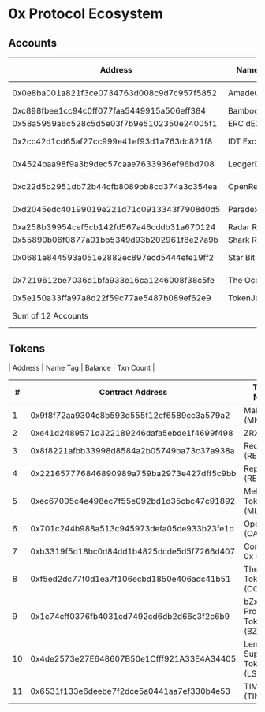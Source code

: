# 0x Protocol Ecosystem

## Accounts

| Address                                    | Name Tag     | Balance          | Txn Count |
| ------------------------------------------ | ------------ | ---------------- | --------- |
| 0x0e8ba001a821f3ce0734763d008c9d7c957f5852 | AmadeusRelay | 1.00302525 Ether | 25        |
| 0xc898fbee1cc94c0ff077faa5449915a506eff384 | Bamboo Relay | 0 Ether          | 19        |
| 0x58a5959a6c528c5d5e03f7b9e5102350e24005f1 | ERC dEX      | 0 Ether          | 2         |
| 0x2cc42d1cd65af27cc999e41ef93d1a763dc821f8 | IDT Exchange | 0.000001 Ether   | 86        |
| 0x4524baa98f9a3b9dec57caae7633936ef96bd708 | LedgerDex    | 0.18904188 Ether | 22        |
| 0xc22d5b2951db72b44cfb8089bb8cd374a3c354ea | OpenRelay    | 0.09996143 Ether | 29        |
| 0xd2045edc40199019e221d71c0913343f7908d0d5 | Paradex      | 0.01669624 Ether | 50,635    |
| 0xa258b39954cef5cb142fd567a46cddb31a670124 | Radar Relay  | 0 Ether          | 9         |
| 0x55890b06f0877a01bb5349d93b202961f8e27a9b | Shark Relay  | 0 Ether          | 6         |
| 0x0681e844593a051e2882ec897ecd5444efe19ff2 | Star Bit Ex  | 0.44876983 Ether | 111,920   |
| 0x7219612be7036d1bfa933e16ca1246008f38c5fe | The Ocean    | 3.246331 Ether   | 2,146     |
| 0x5e150a33ffa97a8d22f59c77ae5487b089ef62e9 | TokenJar     | 0 Ether          | 0         |
| Sum of 12 Accounts                         |              | 5.00382665 Ether | 164,899   |

## Tokens

| Address | Name Tag | Balance | Txn Count |

| #   | Contract Address                           | Token Name                   | Market Cap       | Holders | Website                   |
| --- | ------------------------------------------ | ---------------------------- | ---------------- | ------- | ------------------------- |
| 1   | 0x9f8f72aa9304c8b593d555f12ef6589cc3a579a2 | Maker (MKR)                  | \$498,438,141.00 | 92,161  | https://makerdao.com/     |
| 2   | 0xe41d2489571d322189246dafa5ebde1f4699f498 | ZRX (ZRX)                    | \$141,936,544.00 | 196,050 | https://0x.org/           |
| 3   | 0x8f8221afbb33998d8584a2b05749ba73c37a938a | Request (REQ)                | \$69,053,721.00  | 42,613  | https://request.network/  |
| 4   | 0x221657776846890989a759ba2973e427dff5c9bb | Reputation (REPv2)           | \$52,845,585.00  | 9,314   | https://www.augur.net/    |
| 5   | 0xec67005c4e498ec7f55e092bd1d35cbc47c91892 | Melon Token (MLN)            | \$27,656,189.00  | 7,120   | https://enzyme.finance/   |
| 6   | 0x701c244b988a513c945973defa05de933b23fe1d | OpenANX (OAX)                | \$7,034,852.00   | 6,357   | https://www.openanx.org/  |
| 7   | 0xb3319f5d18bc0d84dd1b4825dcde5d5f7266d407 | Compound 0x (cZRX)           | \$0.00           | 3,329   | https://compound.finance/ |
| 8   | 0xf5ed2dc77f0d1ea7f106ecbd1850e406adc41b51 | The Ocean Token (OCEAN)      | \$0.00           | 11,916  | https://theocean.trade/   |
| 9   | 0x1c74cff0376fb4031cd7492cd6db2d66c3f2c6b9 | bZx Protocol Token (BZRX)    | \$0.00           | 606     | https://bzx.network/      |
| 10  | 0x4de2573e27E648607B50e1Cfff921A33E4A34405 | Lendroid Support Token (LST) | \$0.00           | 18,668  | https://lendroid.com/     |
| 11  | 0x6531f133e6deebe7f2dce5a0441aa7ef330b4e53 | TIME (TIME)                  | \$0.00           | 4,023   | https://chrono.tech/      |
